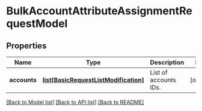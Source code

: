 # BulkAccountAttributeAssignmentRequestModel

## Properties
Name | Type | Description | Notes
------------ | ------------- | ------------- | -------------
**accounts** | [**list[BasicRequestListModification]**](BasicRequestListModification.md) | List of accounts IDs. | [optional] 

[[Back to Model list]](../README.md#documentation-for-models) [[Back to API list]](../README.md#documentation-for-api-endpoints) [[Back to README]](../README.md)


